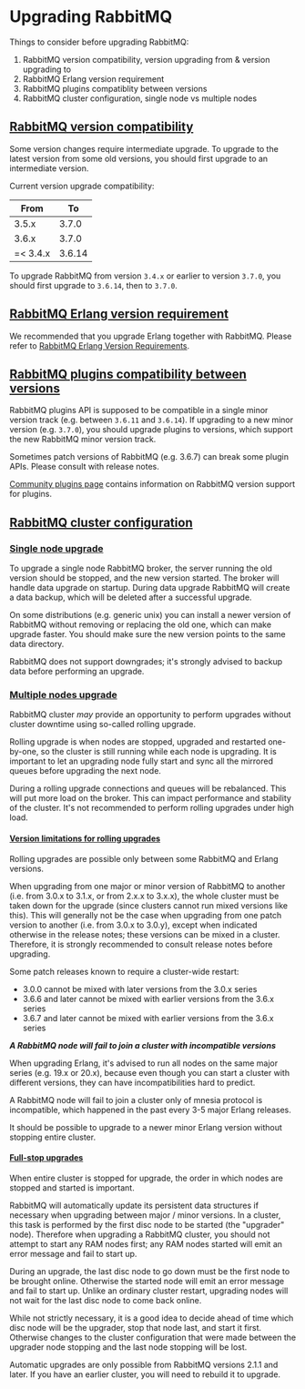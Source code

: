 # Upgrading RabbitMQ

Things to consider before upgrading RabbitMQ:

1. RabbitMQ version compatibility, version upgrading from &amp; version upgrading to
1. RabbitMQ Erlang version requirement
1. RabbitMQ plugins compatiblity between versions
1. RabbitMQ cluster configuration, single node vs multiple nodes

## <a id="rabbitmq-version-compatibility" class="anchor" /> [RabbitMQ version compatibility](#rabbitmq-version-compatibility)

Some version changes require intermediate upgrade.
To upgrade to the latest version from some old versions, you should first upgrade to an intermediate version.

Current version upgrade compatibility:

| From     | To     |
|----------|--------|
| 3.5.x    | 3.7.0  |
| 3.6.x    | 3.7.0  |
| =< 3.4.x | 3.6.14 |

To upgrade RabbitMQ from version `3.4.x` or earlier to version `3.7.0`, you should first upgrade to `3.6.14`, then to `3.7.0`.

## <a id="rabbitmq-erlang-version-requirement" class="anchor" /> [RabbitMQ Erlang version requirement](#rabbitmq-erlang-version-requirement)

We recommended that you upgrade Erlang together with RabbitMQ. Please refer to [RabbitMQ Erlang Version Requirements](/which-erlang.html).

## <a id="rabbitmq-plugins-compatibility" class="anchor" /> [RabbitMQ plugins compatibility between versions](#rabbitmq-plugins-compatibility)

RabbitMQ plugins API is supposed to be compatible in a single minor version track
(e.g. between `3.6.11` and `3.6.14`). If upgrading to a new minor version
(e.g. `3.7.0`), you should upgrade plugins to versions, which support the
new RabbitMQ minor version track.

Sometimes patch versions of RabbitMQ (e.g. 3.6.7) can break some plugin APIs.
Please consult with release notes.

[Community plugins page](/community-plugins.html) contains information on RabbitMQ
version support for plugins.

## <a id="rabbitmq-cluster-configuration" class="anchor" /> [RabbitMQ cluster configuration](#rabbitmq-cluster-configuration)

### <a id="single-node-upgrade" class="anchor" /> [Single node upgrade](#single-node-upgrade)

To upgrade a single node RabbitMQ broker, the server running the old version
should be stopped, and the new version started.
The broker will handle data upgrade on startup.
During data upgrade RabbitMQ will create a data backup,
which will be deleted after a successful upgrade.

On some distributions (e.g. generic unix) you can install a newer version of
RabbitMQ without removing or replacing the old one, which can make upgrade faster.
You should make sure the new version points to the same data directory.

RabbitMQ does not support downgrades; it's strongly advised to backup data before
performing an upgrade.

### <a id="multiple-nodes-upgrade" class="anchor" /> [Multiple nodes upgrade](#multiple-nodes-upgrade)

RabbitMQ cluster *may* provide an opportunity to perform upgrades
without cluster downtime using so-called rolling upgrade.

Rolling upgrade is when nodes are stopped, upgraded and restarted
one-by-one, so the cluster is still running while each node is upgrading.
It is important to let an upgrading node fully start and sync all the mirrored
queues before upgrading the next node.

During a rolling upgrade connections and queues will be rebalanced. This will
put more load on the broker. This can impact performance and stability
of the cluster. It's not recommended to perform rolling upgrades
under high load.

#### <a id="rolling-upgrades-version-limitations" class="anchor" /> [Version limitations for rolling upgrades](#rolling-upgrades-version-limitations)

Rolling upgrades are possible only between some RabbitMQ and Erlang versions.

When upgrading from one major or minor version of RabbitMQ to another
(i.e. from 3.0.x to 3.1.x, or from 2.x.x to 3.x.x),
the whole cluster must be taken down for the upgrade
(since clusters cannot run mixed versions like this).
This will generally not be the case when upgrading from one patch version to
another (i.e. from 3.0.x to 3.0.y), except when indicated otherwise
in the release notes; these versions can be mixed in a cluster.
Therefore, it is strongly recommended to consult release notes before upgrading.

Some patch releases known to require a cluster-wide restart:

* 3.0.0 cannot be mixed with later versions from the 3.0.x series
* 3.6.6 and later cannot be mixed with earlier versions from the 3.6.x series
* 3.6.7 and later cannot be mixed with earlier versions from the 3.6.x series

***A RabbitMQ node will fail to join a cluster with incompatible versions***

When upgrading Erlang, it's advised to run all nodes on the same major series
(e.g. 19.x or 20.x), because even though you can start a cluster with different
versions, they can have incompatibilities hard to predict.

A RabbitMQ node will fail to join a cluster only of mnesia protocol is incompatible,
which happened in the past every 3-5 major Erlang releases.

It should be possible to upgrade to a newer minor Erlang version without stopping
entire cluster.

#### <a id="full-stop-upgrades" class="anchor" /> [Full-stop upgrades](#full-stop-upgrades)

When entire cluster is stopped for upgrade, the order in which nodes are
stopped and started is important.

RabbitMQ will automatically update its persistent data structures
if necessary when upgrading between major / minor versions.
In a cluster, this task is performed by the first disc node to be started
(the "upgrader" node).
Therefore when upgrading a RabbitMQ cluster, you should not attempt to start
any RAM nodes first; any RAM nodes started will emit an error message
and fail to start up.

During an upgrade, the last disc node to go down must be the first node to
be brought online. Otherwise the started node will emit an error message and
fail to start up. Unlike an ordinary cluster restart, upgrading nodes will not wait
for the last disc node to come back online.

While not strictly necessary, it is a good idea to decide ahead of time
which disc node will be the upgrader, stop that node last, and start it first.
Otherwise changes to the cluster configuration that were made between the
upgrader node stopping and the last node stopping will be lost.

Automatic upgrades are only possible from RabbitMQ versions 2.1.1 and later.
If you have an earlier cluster, you will need to rebuild it to upgrade.
